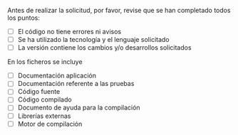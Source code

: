 
Antes de realizar la solicitud, por favor, revise que se han completado todos los puntos:

- [ ] El código no tiene errores ni avisos
- [ ] Se ha utilizado la tecnología y el lenguaje solicitado
- [ ] La versión contiene los cambios y/o desarrollos solicitados

En los ficheros se incluye
- [ ] Documentación aplicación
- [ ] Documentación referente a las pruebas
- [ ] Código fuente
- [ ] Código compilado
- [ ] Documento de ayuda para la compilación
- [ ] Librerías externas
- [ ] Motor de compilación